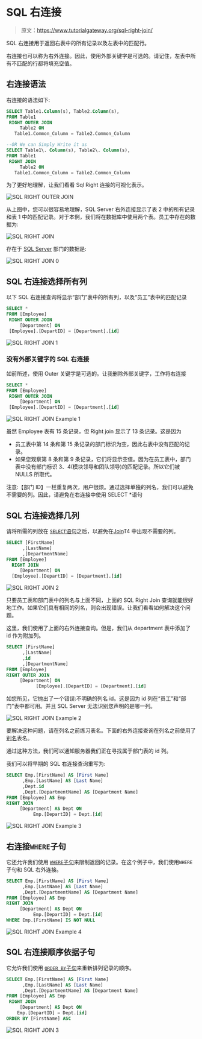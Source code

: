 # SQL 右连接

> 原文：<https://www.tutorialgateway.org/sql-right-join/>

SQL 右连接用于返回右表中的所有记录以及左表中的匹配行。

右连接也可以称为右外连接。因此，使用外部关键字是可选的。请记住，左表中所有不匹配的行都将填充空值。

## 右连接语法

右连接的语法如下:

```sql
SELECT Table1.Column(s), Table2.Column(s),
FROM Table1
 RIGHT OUTER JOIN
     Table2 ON
   Table1.Common_Column = Table2.Common_Column

--OR We can Simply Write it as
SELECT Table1\. Column(s), Table2\. Column(s),
FROM Table1
 RIGHT JOIN
     Table2 ON
   Table1.Common_Column = Table2.Common_Column
```

为了更好地理解，让我们看看 Sql Right 连接的可视化表示。

![SQL RIGHT OUTER JOIN](img/5eb561469ef6208be7dc4c6e7a981d0a.png)

从上图中，您可以很容易地理解，SQL Server 右外连接显示了表 2 中的所有记录和表 1 中的匹配记录。对于本例，我们将在数据库中使用两个表。员工中存在的数据为:

![SQL RIGHT JOIN](img/0818dbcbb8a8dbe7dd9cff0fa2bed373.png)

存在于 [SQL Server](https://www.tutorialgateway.org/sql/) 部门的数据是:

![SQL RIGHT JOIN 0](img/aff47d2ce5cff6a22067a68da5303b1c.png)

## SQL 右连接选择所有列

以下 SQL 右连接查询将显示“部门”表中的所有列，以及“员工”表中的匹配记录

```sql
SELECT *
FROM [Employee]
 RIGHT OUTER JOIN
     [Department] ON
 [Employee].[DepartID] = [Department].[id]
```

![SQL RIGHT JOIN 1](img/dd966e182525c2ffd2d765533a3e7275.png)

### 没有外部关键字的 SQL 右连接

如前所述，使用 Outer 关键字是可选的。让我删除外部关键字，工作将右连接

```sql
SELECT *
FROM [Employee]
 RIGHT OUTER JOIN
     [Department] ON
 [Employee].[DepartID] = [Department].[id]
```

![SQL RIGHT JOIN Example 1](img/445fdce5ffa394f95f7701d47fc5937e.png)

虽然 Employee 表有 15 条记录，但 Right join 显示了 13 条记录。这是因为

*   员工表中第 14 条和第 15 条记录的部门标识为空，因此右表中没有匹配的记录。
*   如果您观察第 8 条和第 9 条记录，它们将显示空值。因为在员工表中，部门表中没有部门标识 3、4(模块领导和团队领导)的匹配记录。所以它们被 NULLS 所取代。

注意:【部门 ID】一栏重复两次，用户很烦。通过选择单独的列名，我们可以避免不需要的列。因此，请避免在右连接中使用 SELECT *语句

## SQL 右连接选择几列

请将所需的列放在 [`SELECT`语句](https://www.tutorialgateway.org/sql-select-statement/)之后，以避免在[Join](https://www.tutorialgateway.org/sql-joins/)T4 中出现不需要的列。

```sql
SELECT [FirstName]
      ,[LastName]
      ,[DepartmentName]
FROM [Employee]
  RIGHT JOIN
     [Department] ON
  [Employee].[DepartID] = [Department].[id]
```

![SQL RIGHT JOIN 2](img/cddde6fb3b0a26113df4230d05279b36.png)

只要员工表和部门表中的列名与上面不同，上面的 SQL Right Join 查询就能很好地工作。如果它们具有相同的列名，则会出现错误。让我们看看如何解决这个问题。

这里，我们使用了上面的右外连接查询。但是，我们从 department 表中添加了 id 作为附加列。

```sql
SELECT [FirstName]
      ,[LastName]
      ,id
      ,[DepartmentName]
FROM [Employee]
RIGHT OUTER JOIN
     [Department] ON
           [Employee].[DepartID] = [Department].[id]
```

如您所见，它抛出了一个错误:不明确的列名 id。这是因为 id 列在“员工”和“部门”表中都可用。并且 SQL Server 无法识别您声明的是哪一列。

![SQL RIGHT JOIN Example 2](img/bd80f5ed829ff746ca5e77fb741d5526.png)

要解决这种问题，请在列名之前练习表名。下面的右外连接查询在列名之前使用了[别名](https://www.tutorialgateway.org/sql-alias/)表名。

通过这种方法，我们可以通知服务器我们正在寻找属于部门表的 id 列。

我们可以将早期的 SQL 右连接查询重写为:

```sql
SELECT Emp.[FirstName] AS [First Name]
      ,Emp.[LastName] AS [Last Name]
	  ,Dept.id 
      ,Dept.[DepartmentName] AS [Department Name]
FROM [Employee] AS Emp
RIGHT JOIN
     [Department] AS Dept ON
          Emp.[DepartID] = Dept.[id]
```

![SQL RIGHT JOIN Example 3](img/96b0b70adea6f119f5047e9da8f1bb14.png)

## 右连接`WHERE`子句

它还允许我们使用 [`WHERE`子句](https://www.tutorialgateway.org/sql-where-clause/)来限制返回的记录。在这个例子中，我们使用`WHERE`子句和 SQL 右外连接。

```sql
SELECT Emp.[FirstName] AS [First Name]
      ,Emp.[LastName] AS [Last Name]
      ,Dept.[DepartmentName] AS [Department Name]
FROM [Employee] AS Emp
RIGHT JOIN
     [Department] AS Dept ON
          Emp.[DepartID] = Dept.[id]
WHERE Emp.[FirstName] IS NOT NULL
```

![SQL RIGHT JOIN Example 4](img/d9216655ad600d81c0f1ccec4d848938.png)

## SQL 右连接顺序依据子句

它允许我们使用 [`ORDER BY`子句](https://www.tutorialgateway.org/sql-order-by-clause/)来重新排列记录的顺序。

```sql
SELECT Emp.[FirstName] AS [First Name]
      ,Emp.[LastName] AS [Last Name]
      ,Dept.[DepartmentName] AS [Department Name]
FROM [Employee] AS Emp
 RIGHT JOIN
     [Department] AS Dept ON
    Emp.[DepartID] = Dept.[id]
ORDER BY [FirstName] ASC
```

![SQL RIGHT JOIN 3](img/b793a838e05c83b6d2a8c6147acadc0a.png)